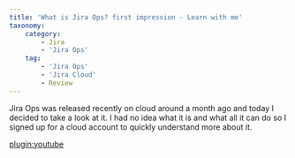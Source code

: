 ```yaml
---
title: 'What is Jira Ops? first impression - Learn with me'
taxonomy:
    category:
        - Jira
        - 'Jira Ops'
    tag:
        - 'Jira Ops'
        - 'Jira Cloud'
        - Review
---
```


Jira Ops was released recently on cloud around a month ago and today I decided to take a look at it. I had no idea what it is and what all it can do so I signed up for a cloud account to quickly understand more about it.

[plugin:youtube](https://youtu.be/lehreJM7_fI)